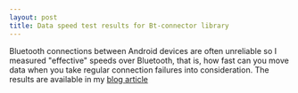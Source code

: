 ```yaml
---
layout: post
title: Data speed test results for Bt-connector library
---
```

Bluetooth connections between Android devices are often unreliable so I measured "effective" speeds over Bluetooth, that is, how fast can you move data when you take regular connection failures into consideration. The results are available in my [blog article](http://www.drjukka.com/blog/wordpress/?p=100)
